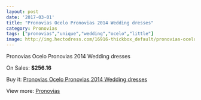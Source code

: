 ```yaml
---
layout: post
date: '2017-03-01'
title: "Pronovias Ocelo Pronovias 2014 Wedding dresses"
category: Pronovias
tags: ["pronovias","unique","wedding","ocelo","little"]
image: http://img.hectodress.com/16916-thickbox_default/pronovias-ocelo-pronovias-2014-wedding-dresses.jpg
---
```

Pronovias Ocelo Pronovias 2014 Wedding dresses

On Sales: **$256.16**
<a href="https://www.hectodress.com/pronovias/8064-pronovias-ocelo-pronovias-2014-wedding-dresses.html"><amp-img layout="responsive" width="600" height="600" src="//img.hectodress.com/16916-thickbox_default/pronovias-ocelo-pronovias-2014-wedding-dresses.jpg" alt="Pronovias Ocelo Pronovias 2014 Wedding dresses 0" /></a>
<a href="https://www.hectodress.com/pronovias/8064-pronovias-ocelo-pronovias-2014-wedding-dresses.html"><amp-img layout="responsive" width="600" height="600" src="//img.hectodress.com/16919-thickbox_default/pronovias-ocelo-pronovias-2014-wedding-dresses.jpg" alt="Pronovias Ocelo Pronovias 2014 Wedding dresses 1" /></a>
<a href="https://www.hectodress.com/pronovias/8064-pronovias-ocelo-pronovias-2014-wedding-dresses.html"><amp-img layout="responsive" width="600" height="600" src="//img.hectodress.com/16918-thickbox_default/pronovias-ocelo-pronovias-2014-wedding-dresses.jpg" alt="Pronovias Ocelo Pronovias 2014 Wedding dresses 2" /></a>
<a href="https://www.hectodress.com/pronovias/8064-pronovias-ocelo-pronovias-2014-wedding-dresses.html"><amp-img layout="responsive" width="600" height="600" src="//img.hectodress.com/16917-thickbox_default/pronovias-ocelo-pronovias-2014-wedding-dresses.jpg" alt="Pronovias Ocelo Pronovias 2014 Wedding dresses 3" /></a>

Buy it: [Pronovias Ocelo Pronovias 2014 Wedding dresses](https://www.hectodress.com/pronovias/8064-pronovias-ocelo-pronovias-2014-wedding-dresses.html "Pronovias Ocelo Pronovias 2014 Wedding dresses")

View more: [Pronovias](https://www.hectodress.com/139-pronovias "Pronovias")